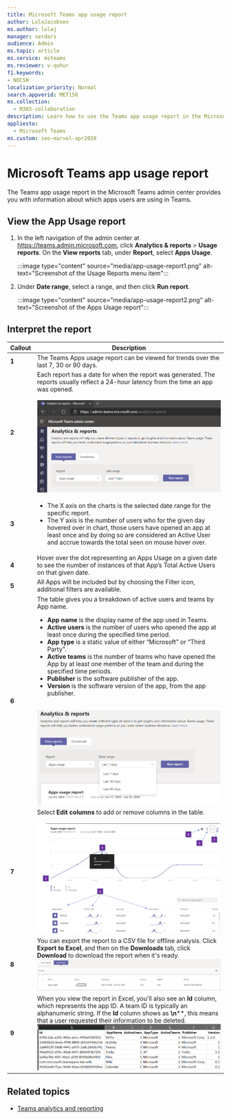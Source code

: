 ```yaml
---
title: Microsoft Teams app usage report
author: LolaJacobsen
ms.author: lolaj
manager: serdars
audience: Admin
ms.topic: article
ms.service: msteams
ms.reviewer: v-quhur
f1.keywords:
- NOCSH
localization_priority: Normal
search.appverid: MET150
ms.collection: 
  - M365-collaboration
description: Learn how to use the Teams app usage report in the Microsoft Teams admin center.
appliesto: 
  - Microsoft Teams
ms.custom: seo-marvel-apr2020
---
```


# Microsoft Teams app usage report

The Teams app usage report in the Microsoft Teams admin center provides you with information about which apps users are using in Teams.  

## View the App Usage report

1.  In the left navigation of the admin center at <https://teams.admin.microsoft.com>, click **Analytics & reports** \> **Usage reports**. On the **View reports** tab, under **Report**, select **Apps Usage**.

     :::image type="content" source="media/app-usage-report1.png" alt-text="Screenshot of the Usage Reports menu item":::

2.  Under **Date range**, select a range, and then click **Run report**.

      :::image type="content" source="media/app-usage-report2.png" alt-text="Screenshot of the Apps Usage report":::

## Interpret the report

|Callout |Description  |
|--------|-------------|
|**1**   |The Teams Apps usage report can be viewed for trends over the last 7, 30 or 90 days. |
|**2**   |Each report has a date for when the report was generated. The reports usually reflect a 24-hour latency from the time an app was opened. <br><br>![Screenshot of the Apps Usage report showing date ranges](media/app-usage-report3.png)|
|**3**    | <ul><li>The X axis on the charts is the selected date range for the specific report.</li><li>The Y axis is the number of users who for the given day hovered over in chart, those users have opened an app at least once and by doing so are considered an Active User and accrue towards the total seen on mouse hover over.</li></ul>|
|**4**   |Hover over the dot representing an Apps Usage on a given date to see the number of instances of that App’s Total Active Users on that given date.  |
|**5**   |All Apps will be included but by choosing the Filter icon, additional filters are available.  |
|**6**   |The table gives you a breakdown of active users and teams by App name.<br><ul><li>**App name** is the display name of the app used in Teams.</li><li>**Active users** is the number of users who opened the app at least once during the specified time period.</li><li>**App type** is a static value of either “Microsoft” or “Third Party”.</li><li>**Active teams** is the number of teams who have opened the App by at least one member of the team and during the specified time periods.</li><li>**Publisher** is the software publisher of the app.</li><li>**Version** is the software version of the app, from the app publisher.</li></ul><br>![Screenshot of an Apps Usage report](media/app-usage-report4.png)  |
|**7**  |Select **Edit columns** to add or remove columns in the table.<br><br>![Screenshot of the Edit columns page](media/app-usage-report5.png)  |
|**8**  |You can export the report to a CSV file for offline analysis. Click **Export to Excel**, and then on the **Downloads** tab, click **Download** to download the report when it's ready.<br>![Screenshot of Downloads page](media/app-usage-report7.png)  |
|**9**   |When you view the report in Excel, you'll also see an **Id** column, which represents the app ID. A team ID is typically an alphanumeric string. If the **Id** column shows as **\n****, this means that a user requested their information to be deleted.<br>![Screenshot of the downloaded Excel report](media/app-usage-report8.png)  |

## Related topics

- [Teams analytics and reporting](teams-reporting-reference.md)
